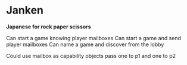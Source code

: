 # Janken

**Japanese for rock paper scissors**

Can start a game knowing player mailboxes
Can start a game and send player mailboxes
Can name a game and discover from the lobby

Could use mailbox as capability objects pass one to p1 and one to p2
